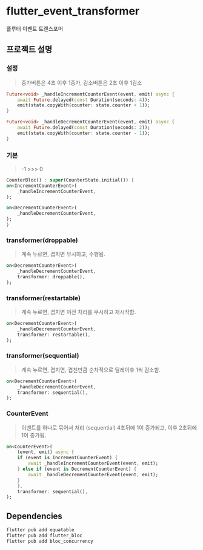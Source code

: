 # flutter_event_transformer

플루터 이벤트 트랜스포머

## 프로젝트 설명

### 설정

> 증가버튼은 4초 이후 1증가, 감소버튼은 2초 이후 1감소

```dart
Future<void> _handleIncrementCounterEvent(event, emit) async {
    await Future.delayed(const Duration(seconds: 4));
    emit(state.copyWith(counter: state.counter + 1));
}

Future<void> _handleDecrementCounterEvent(event, emit) async {
    await Future.delayed(const Duration(seconds: 2));
    emit(state.copyWith(counter: state.counter - 1));
}
```

### 기본

> -1 >>> 0

```dart
CounterBloc() : super(CounterState.initial()) {
on<IncrementCounterEvent>(
    _handleIncrementCounterEvent,
);

on<DecrementCounterEvent>(
    _handleDecrementCounterEvent,
);
}
```

### transformer(droppable)

> 계속 누르면, 겹치면 무시하고, 수행됨.

```dart
on<DecrementCounterEvent>(
    _handleDecrementCounterEvent,
    transformer: droppable(),
);
```

### transformer(restartable)

> 계속 누르면, 겹치면 이전 처리를 무시하고 재시작함.

```dart
on<DecrementCounterEvent>(
    _handleDecrementCounterEvent,
    transformer: restartable(),
);
```

### transformer(sequential)

> 계속 누르면, 겹치면, 겹친만큼 순차적으로  딜레이후 1씩 감소함.

```dart
on<DecrementCounterEvent>(
    _handleDecrementCounterEvent,
    transformer: sequential(),
);
```

### CounterEvent

> 이벤트를 하나로 묶어서 처리 (sequential)
> 4초뒤에 1이 증가되고, 이후 2초뒤에 1이 증가됨.

```dart
on<CounterEvent>(
    (event, emit) async {
    if (event is IncrementCounterEvent) {
        await _handleIncrementCounterEvent(event, emit);
    } else if (event is DecrementCounterEvent) {
        await _handleDecrementCounterEvent(event, emit);
    }
    },
    transformer: sequential(),
);
```

## Dependencies

```bash
flutter pub add equatable
flutter pub add flutter_bloc
flutter pub add bloc_concurrency
```
